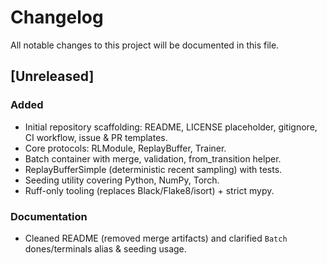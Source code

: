 # Changelog

All notable changes to this project will be documented in this file.

## [Unreleased]

### Added

- Initial repository scaffolding: README, LICENSE placeholder, gitignore, CI workflow, issue & PR templates.
- Core protocols: RLModule, ReplayBuffer, Trainer.
- Batch container with merge, validation, from_transition helper.
- ReplayBufferSimple (deterministic recent sampling) with tests.
- Seeding utility covering Python, NumPy, Torch.
- Ruff-only tooling (replaces Black/Flake8/isort) + strict mypy.

### Documentation

- Cleaned README (removed merge artifacts) and clarified `Batch` dones/terminals alias & seeding usage.

